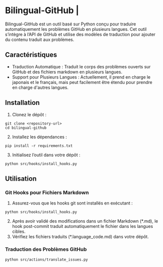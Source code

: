 # Bilingual-GitHub |
Bilingual-GitHub est un outil basé sur Python conçu pour traduire automatiquement les problèmes GitHub en plusieurs langues. Cet outil s’intègre à l’API de GitHub et utilise des modèles de traduction pour ajouter du contenu traduit aux problèmes.

## Caractéristiques
- Traduction Automatique : Traduit le corps des problèmes ouverts sur GitHub et des fichiers markdown en plusieurs langues.
- Support pour Plusieurs Langues : Actuellement, il prend en charge le japonais et le français, mais peut facilement être étendu pour prendre en charge d'autres langues.

## Installation
1. Clonez le dépôt :
```
git clone <repository-url>
cd bilingual-github
```
2. Installez les dépendances :
```
pip install -r requirements.txt
```
3. Initialisez l’outil dans votre dépôt :
```
python src/hooks/install_hooks.py
```

## Utilisation
### Git Hooks pour Fichiers Markdown
1. Assurez-vous que les hooks git sont installés en exécutant :
```
python src/hooks/install_hooks.py
```
2. Après avoir validé des modifications dans un fichier Markdown (*.md), le hook post-commit traduit automatiquement le fichier dans les langues cibles.
3. Vérifiez les fichiers traduits (*.language_code.md) dans votre dépôt.

### Traduction des Problèmes GitHub
```
python src/actions/translate_issues.py
```